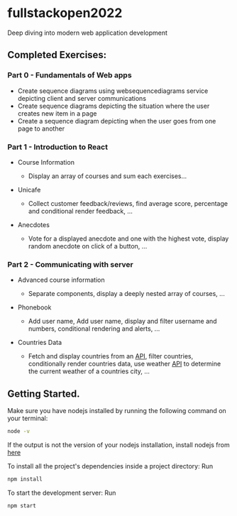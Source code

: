 # fullstackopen2022 
Deep diving into modern web application development

## Completed Exercises:

### Part 0 - Fundamentals of Web apps
  - Create sequence diagrams using websequencediagrams service depicting client and server communications
  - Create sequence diagrams depicting the situation where the user creates new item in a page
  - Create a sequence diagram depicting when the user goes from one page to another

### Part 1 - Introduction to React
  * Course Information 
    * Display an array of courses and sum each exercises...

  * Unicafe 
    * Collect customer feedback/reviews, find average score, percentage and conditional render feedback, ...

  * Anecdotes 
    * Vote for a displayed anecdote and one with the highest vote, display random anecdote on click of a button, ...

### Part 2 - Communicating with server
  * Advanced course information 
    * Separate components, display a deeply nested array of courses, ...

  * Phonebook 
    * Add user name, Add user name, display and filter username and numbers, conditional rendering and alerts, ...

  * Countries Data 
    * Fetch and display countries from an [API](https://restcountries.com/v3.1/all), filter countries, conditionally render countries data, use weather [API](https://openweathermap.org) to determine the current weather of a countries city, ... 

## Getting Started.

Make sure you have nodejs installed by running the following command on your terminal:

```bash
node -v
```

If the output is not the version of your nodejs installation, install nodejs from [here](https://nodejs.org/en/download/)

To install all the project's dependencies inside a project directory: Run

```bash
npm install
```

To start the development server: Run

```bash
npm start
```